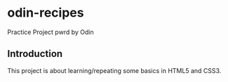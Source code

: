 # odin-recipes

Practice Project pwrd by Odin

## Introduction

This project is about learning/repeating some basics in HTML5 and CSS3.
